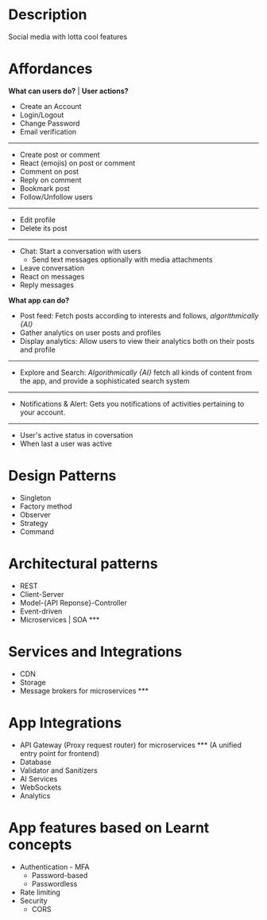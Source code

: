 # Description
Social media with lotta cool features

# Affordances
**What can users do?** | **User actions?**
- Create an Account
- Login/Logout
- Change Password
- Email verification
---
- Create post or comment
- React (emojis) on post or comment
- Comment on post
- Reply on comment
- Bookmark post
- Follow/Unfollow users
---
- Edit profile
- Delete its post
---
- Chat: Start a conversation with users
  - Send text messages optionally with media attachments
- Leave conversation
- React on messages
- Reply messages

**What app can do?**
- Post feed: Fetch posts according to interests and follows, *algorithmically {AI}*
- Gather analytics on user posts and profiles
- Display analytics: Allow users to view their analytics both on their posts and profile
---
- Explore and Search: *Algorithmically {AI}* fetch all kinds of content from the app, and provide a sophisticated search system
---
- Notifications & Alert: Gets you notifications of activities pertaining to your account.
---
- User's active status in coversation
- When last a user was active

# Design Patterns
- Singleton
- Factory method
- Observer
- Strategy
- Command

# Architectural patterns
- REST
- Client-Server
- Model-{API Reponse}-Controller
- Event-driven
- Microservices | SOA ***

# Services and Integrations
- CDN
- Storage
- Message brokers for microservices ***

# App Integrations
- API Gateway (Proxy request router) for microservices *** (A unified entry point for frontend)
- Database
- Validator and Sanitizers
- AI Services
- WebSockets
- Analytics

# App features based on Learnt concepts
- Authentication - MFA
  - Password-based
  - Passwordless
- Rate limiting
- Security
  - CORS


